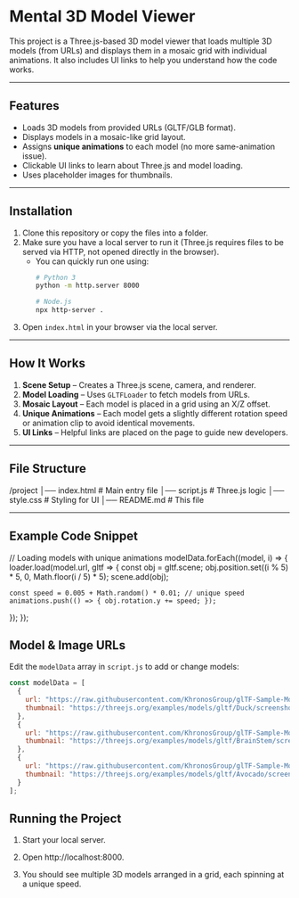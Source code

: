 # Mental 3D Model Viewer

This project is a Three.js-based 3D model viewer that loads multiple 3D models (from URLs) and displays them in a mosaic grid with individual animations. It also includes UI links to help you understand how the code works.

---

##  Features
- Loads 3D models from provided URLs (GLTF/GLB format).
- Displays models in a mosaic-like grid layout.
- Assigns **unique animations** to each model (no more same-animation issue).
- Clickable UI links to learn about Three.js and model loading.
- Uses placeholder images for thumbnails.

---

## Installation
1. Clone this repository or copy the files into a folder.
2. Make sure you have a local server to run it (Three.js requires files to be served via HTTP, not opened directly in the browser).
   - You can quickly run one using:
     ```bash
     # Python 3
     python -m http.server 8000
     
     # Node.js
     npx http-server .
     ```
3. Open `index.html` in your browser via the local server.

---

##  How It Works
1. **Scene Setup** – Creates a Three.js scene, camera, and renderer.
2. **Model Loading** – Uses `GLTFLoader` to fetch models from URLs.
3. **Mosaic Layout** – Each model is placed in a grid using an X/Z offset.
4. **Unique Animations** – Each model gets a slightly different rotation speed or animation clip to avoid identical movements.
5. **UI Links** – Helpful links are placed on the page to guide new developers.

---

## File Structure

/project
│── index.html # Main entry file
│── script.js # Three.js logic
│── style.css # Styling for UI
│── README.md # This file


---

## Example Code Snippet

// Loading models with unique animations
modelData.forEach((model, i) => {
  loader.load(model.url, gltf => {
    const obj = gltf.scene;
    obj.position.set((i % 5) * 5, 0, Math.floor(i / 5) * 5);
    scene.add(obj);

    const speed = 0.005 + Math.random() * 0.01; // unique speed
    animations.push(() => { obj.rotation.y += speed; });
  });
});



## Model & Image URLs
Edit the `modelData` array in `script.js` to add or change models:
```javascript
const modelData = [
  {
    url: "https://raw.githubusercontent.com/KhronosGroup/glTF-Sample-Models/master/2.0/Duck/glTF/Duck.gltf",
    thumbnail: "https://threejs.org/examples/models/gltf/Duck/screenshot/screenshot.jpg"
  },
  {
    url: "https://raw.githubusercontent.com/KhronosGroup/glTF-Sample-Models/master/2.0/BrainStem/glTF/BrainStem.gltf",
    thumbnail: "https://threejs.org/examples/models/gltf/BrainStem/screenshot/screenshot.jpg"
  },
  {
    url: "https://raw.githubusercontent.com/KhronosGroup/glTF-Sample-Models/master/2.0/Avocado/glTF/Avocado.gltf",
    thumbnail: "https://threejs.org/examples/models/gltf/Avocado/screenshot/screenshot.jpg"
  }
];

```
## Running the Project

1. Start your local server.

2. Open http://localhost:8000.

3. You should see multiple 3D models arranged in a grid, each spinning at a unique speed.



